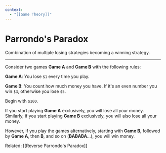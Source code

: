 ```yaml
---
context:
  - "[[Game Theory]]"
---
```


# Parrondo's Paradox

Combination of multiple losing strategies becoming a winning strategy.

---

Consider two games **Game A** and **Game B** with the following rules:

**Game A**: You lose `$1` every time you play.

**Game B**: You count how much money you have. If it's an even number you win `$3`, otherwise you lose `$5`.

Begin with `$100`.

If you start playing **Game A** exclusively, you will lose all your money.
Similarly, if you start playing **Game B** exclusively, you will also lose all your money.

However, if you play the games alternatively, starting with **Game B**, followed by **Game A**, then **B**, and so on (**BABABA**...), you will win money.

Related: [[Reverse Parrondo's Paradox]]
